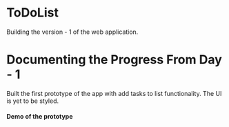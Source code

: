 # ToDoList

Building the version - 1 of the web application. 

<h1> Documenting the Progress From Day - 1</h1>

<p> Built the first prototype of the app with add tasks to list functionality. The UI is yet to be styled. <p>

<h4>Demo of the prototype</h4>